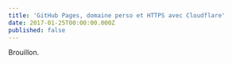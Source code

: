 ```yaml
---
title: 'GitHub Pages, domaine perso et HTTPS avec Cloudflare'
date: 2017-01-25T00:00:00.000Z
published: false
---
```

Brouillon.
